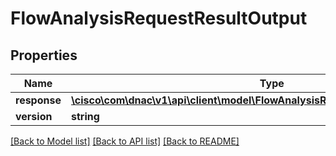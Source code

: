 # FlowAnalysisRequestResultOutput

## Properties
Name | Type | Description | Notes
------------ | ------------- | ------------- | -------------
**response** | [**\cisco\com\dnac\v1\api\client\model\FlowAnalysisRequestResultOutputResponse**](FlowAnalysisRequestResultOutputResponse.md) |  | [optional] 
**version** | **string** |  | [optional] 

[[Back to Model list]](../README.md#documentation-for-models) [[Back to API list]](../README.md#documentation-for-api-endpoints) [[Back to README]](../README.md)


